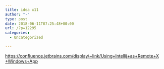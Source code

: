 ```yaml
---
title: idea x11
author: "-"
type: post
date: 2018-06-11T07:25:48+00:00
url: /?p=12295
categories:
  - Uncategorized

---
```

https://confluence.jetbrains.com/display/~link/Using+Intellij+as+Remote+X+Windows+App